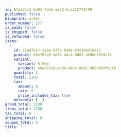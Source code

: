 ```yaml
---
id: 67a33fc1-5d03-4deb-ad52-bca312770f99
published: false
blueprint: order
order_number: 277
is_paid: false
is_shipped: false
is_refunded: false
items:
  -
    id: 91a47b47-18ae-43fb-9289-83a186d16e13
    product: 66e767a9-ee34-4dc4-8681-d09bb59f0cf5
    variant:
      variant: 6.5km
      product: 66e767a9-ee34-4dc4-8681-d09bb59f0cf5
    quantity: 1
    total: 2200
    tax:
      amount: 0
      rate: 0
      price_includes_tax: true
    metadata: {  }
grand_total: 2200
items_total: 2200
tax_total: 0
shipping_total: 0
coupon_total: 0
title: ' '
---
```


